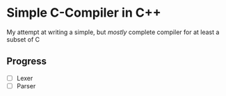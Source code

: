 # Simple C-Compiler in C++

My attempt at writing a simple, but _mostly_ complete compiler for at least a subset of C



## Progress

- [ ] Lexer
- [ ] Parser
